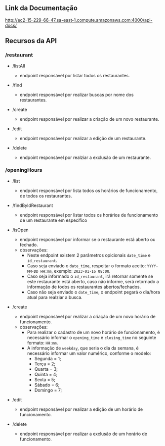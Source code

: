 ## Link da Documentação

http://ec2-15-229-66-47.sa-east-1.compute.amazonaws.com:4000/api-docs/


## Recursos da API

### /restaurant

- /listAll

  - endpoint responsável por listar todos os restaurantes.

- /find

  - endpoint responsável por realizar buscas por nome dos restaurantes.

- /create

  - endpoint responsável por realizar a criação de um novo restaurante.

- /edit

  - endpoint responsável por realizar a edição de um restaurante.

- /delete

  - endpoint responsável por realziar a exclusão de um restaurante.

### /openingHours

- /list

  - endpoint responsável por lista todos os horários de funcionamento, de todos os restaurantes.

- /findByIdRestaurant

  - endpoint responsável por listar todos os horários de funcionamento de um restaurante em específico

- /isOpen

  - endpoint responsável por informar se o restaurante está aberto ou fechado.
  - observações:
    - Neste endpoint existem 2 parâmetros opicionais `date_time` e `id_restaurant`.
    - Caso seja enviado o `date_time`, respeitar o formato aceito: `YYYY-MM-DD HH:mm`, exemplo: `2023-01-16 08:00`.
    - Caso seja informado o `id_restaurant`, irá retornar somente se este restaurante está aberto, caso não informe, será retornado a informação de todos os restaurantes abertos/fechados.
    - Caso não seja enviado o `date_time`, o endpoint pegará o dia/hora atual para realziar a busca.

- /create

  - endpoint responsável por realizar a criação de um novo horário de funcionamento.
  - observações:
    - Para realizar o cadastro de um novo horário de funcionamento, é necessário informar o `opening_time` e `closing_time` no seguinte formato: `HH:mm`.
    - A informação de `weekday`, que seria o dia da semana, é necessário informar um valor numérico, conforme o modelo:
      - Segunda = 1;
      - Terça = 2;
      - Quarta = 3;
      - Quinta = 4;
      - Sexta = 5;
      - Sábado = 6;
      - Domingo = 7;

- /edit

  - endpoint responsável por realizar a edição de um horário de funcionamento.

- /delete

  - endpoint responsável por realizar a exclusão de um horário de funcionamento.

